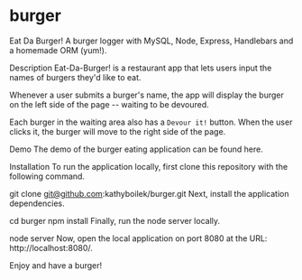 # burger

Eat Da Burger!
A burger logger with MySQL, Node, Express, Handlebars and a homemade ORM (yum!).

Description
Eat-Da-Burger! is a restaurant app that lets users input the names of burgers they'd like to eat.

Whenever a user submits a burger's name, the app will display the burger on the left side of the page -- waiting to be devoured.

Each burger in the waiting area also has a `Devour it!` button. When the user clicks it, the burger will move to the right side of the page.

Demo
The demo of the burger eating application can be found here.

Installation
To run the application locally, first clone this repository with the following command.

git clone git@github.com:kathyboilek/burger.git
Next, install the application dependencies.

cd burger
npm install
Finally, run the node server locally.

node server
Now, open the local application on port 8080 at the URL: http://localhost:8080/.

Enjoy and have a burger!